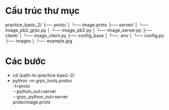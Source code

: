 # Cấu trúc thư mục
practice_basic_2/
├── proto/
│   └── image.proto
├── server/
│   └── image_pb2_grpc.py
│   └── image_pb2.py
│   └── image_server.py
├── client/
│   └── image_client.py
├── config_base
│   └── .env
│   └── config.py
├── images
│   └── example.jpg
# Các bước
- cd /path-to-practice-basic-2/
- python -m grpc_tools.protoc \
  -I=proto \
  --python_out=server \
  --grpc_python_out=server \
  proto/image.proto
